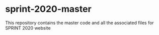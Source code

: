 # sprint-2020-master
This repository contains the master code and all the associated files for SPRINT 2020 website
